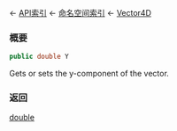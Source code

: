 ← [API索引](Api-Index) ← [命名空间索引](Namespace-Index) ← [Vector4D](VRageMath.Vector4D)

### 概要

```csharp
public double Y
```

Gets or sets the y-component of the vector.

### 返回

[double](https://docs.microsoft.com/en-us/dotnet/api/System.Double?view=netframework-4.6)

